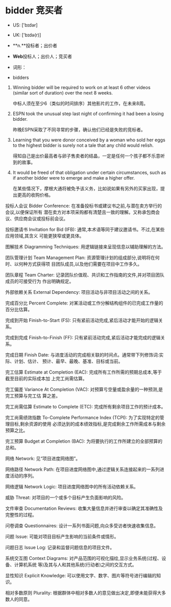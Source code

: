 # bidder 竞买者

- US: ['bɪdər] 
- UK: ['bɪdə(r)] 

- **n.**投标者；出价者
- **Web**投标人；出价人；竞买者

- 词形：

- bidders

1. Winning bidder will be required to work on at least 6 other videos (similar sort of duration) over the next 8 weeks. 

   中标人须在至少6（类似的时间排序）其他影片的工作，在未来8周。

    

2. ESPN took the unusual step last night of confirming it had been a losing bidder. 

   昨晚ESPN采取了不同寻常的步骤，确认他们已经是失败的竞标者。

    

3. Learning that you were donor conceived by a woman who sold her eggs to the highest bidder is surely not a tale that any child would relish. 

   得知自己是出价最高者与卵子售卖者的结晶，一定是任何一个孩子都不乐意听到的故事。

    

4. It would be freed of that obligation under certain circumstances, such as if another bidder were to emerge and make a higher offer. 

   在某些情况下，摩根大通将被免予该义务，比如说如果有另外的买家出现，提出更高的收购价格。

    

投标人会议 Bidder Conference: 在准备投标书或建议书之前,与潜在卖方举行的会议,以便保证所有
潜在卖方对本项采购都有清楚且一致的理解。又称承包商会议、供应商会议或投标前会议。

投标邀请书 Invitation for Bid (IFB): 通常,本术语等同于建议邀请书。不过,在某些应用领域,其含义
可能更狭窄或更具体。

图解技术 Diagramming Techniques: 用逻辑链接来呈现信息以辅助理解的方法。

团队管理计划 Team Management Plan: 资源管理计划的组成部分,说明将在何时、以何种方式获得项
目团队成员,以及他们需要在项目中工作多久。

团队章程 Team Charter: 记录团队价值观、共识和工作指南的文件,并对项目团队成员的可接受行为
作出明确规定。

外部依赖关系 External Dependency: 项目活动与非项目活动之间的关系。

完成百分比 Percent Complete: 对某活动或工作分解结构组件的已完成工作量的百分比估算。

完成到开始 Finish-to-Start (FS): 只有紧前活动完成,紧后活动才能开始的逻辑关系。

完成到完成 Finish-to-Finish (FF): 只有紧前活动完成,紧后活动才能完成的逻辑关系。

完成日期 Finish Date: 与进度活动的完成相关联的时间点。通常带下列修饰词:实际、计划、估计、
预计、最早、最晚、基准、目标或当前。

完工估算 Estimate at Completion (EAC): 完成所有工作所需的预期总成本,等于截至目前的实际成本加
上完工尚需估算。

完工偏差 Variance At Completion (VAC): 对预算亏空量或盈余量的一种预测,是完工预算与完工估
算之差。

完工尚需估算 Estimate to Complete (ETC): 完成所有剩余项目工作的预计成本。

完工尚需绩效指数 To-Complete Performance Index (TCPI): 为了实现特定的管理目标,剩余资源的使用
必须达到的成本绩效指标,是完成剩余工作所需成本与剩余预算之比。

完工预算 Budget at Completion (BAC): 为将要执行的工作所建立的全部预算的总和。

网络 Network: 见“项目进度网络图”。

网络路径 Network Path: 在项目进度网络图中,通过逻辑关系连接起来的一系列进度活动的序列。

网络逻辑 Network Logic: 项目进度网络图中的所有活动依赖关系。

威胁 Threat: 对项目的一个或多个目标产生负面影响的风险。

文件审查 Documentation Reviews: 收集大量信息并进行审查以确定其准确性及完整性的过程。

问卷调查 Questionnaires: 设计一系列书面问题,向众多受访者快速收集信息。

问题 Issue: 可能对项目目标产生影响的当前条件或情形。

问题日志 Issue Log: 记录和监督问题信息的项目文件。

系统交互图 Context Diagrams: 对产品范围的可视化描绘,显示业务系统(过程、设备、计算机系统
等)及其与人和其他系统(行动者)之间的交互方式。

显性知识 Explicit Knowledge: 可以使用文字、数字、图片等符号进行编辑的知识。

相对多数原则 Plurality: 根据群体中相对多数人的意见做出决定,即便未能获得大多数人的同意。